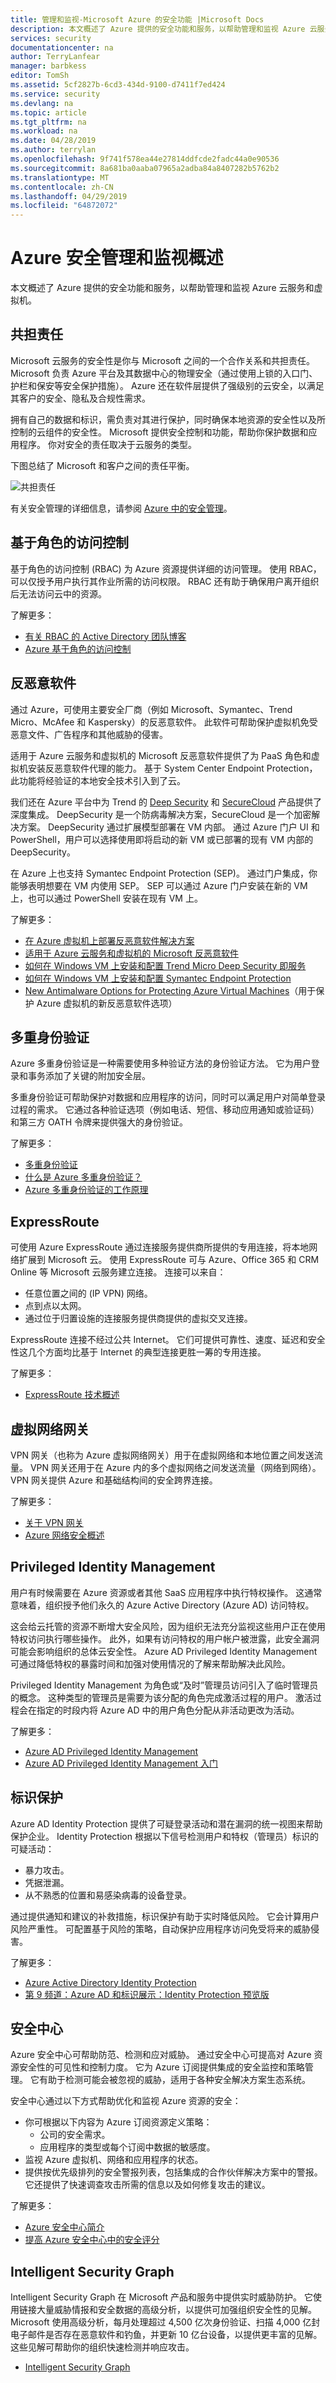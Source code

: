 ```yaml
---
title: 管理和监视-Microsoft Azure 的安全功能 |Microsoft Docs
description: 本文概述了 Azure 提供的安全功能和服务，以帮助管理和监视 Azure 云服务和虚拟机。
services: security
documentationcenter: na
author: TerryLanfear
manager: barbkess
editor: TomSh
ms.assetid: 5cf2827b-6cd3-434d-9100-d7411f7ed424
ms.service: security
ms.devlang: na
ms.topic: article
ms.tgt_pltfrm: na
ms.workload: na
ms.date: 04/28/2019
ms.author: terrylan
ms.openlocfilehash: 9f741f578ea44e27814ddfcde2fadc44a0e90536
ms.sourcegitcommit: 8a681ba0aaba07965a2adba84a8407282b5762b2
ms.translationtype: MT
ms.contentlocale: zh-CN
ms.lasthandoff: 04/29/2019
ms.locfileid: "64872072"
---
```

# <a name="azure-security-management-and-monitoring-overview"></a>Azure 安全管理和监视概述
本文概述了 Azure 提供的安全功能和服务，以帮助管理和监视 Azure 云服务和虚拟机。

## <a name="shared-responsibility"></a>共担责任

Microsoft 云服务的安全性是你与 Microsoft 之间的一个合作关系和共担责任。 Microsoft 负责 Azure 平台及其数据中心的物理安全（通过使用上锁的入口门、护栏和保安等安全保护措施）。 Azure 还在软件层提供了强级别的云安全，以满足其客户的安全、隐私及合规性需求。

拥有自己的数据和标识，需负责对其进行保护，同时确保本地资源的安全性以及所控制的云组件的安全性。 Microsoft 提供安全控制和功能，帮助你保护数据和应用程序。 你对安全的责任取决于云服务的类型。

下图总结了 Microsoft 和客户之间的责任平衡。

![共担责任][1]

有关安全管理的详细信息，请参阅 [Azure 中的安全管理](azure-security-management.md)。

## <a name="role-based-access-control"></a>基于角色的访问控制

基于角色的访问控制 (RBAC) 为 Azure 资源提供详细的访问管理。 使用 RBAC，可以仅授予用户执行其作业所需的访问权限。 RBAC 还有助于确保用户离开组织后无法访问云中的资源。

了解更多：

* [有关 RBAC 的 Active Directory 团队博客](https://cloudblogs.microsoft.com/enterprisemobility/?product=azure-active-directory)
* [Azure 基于角色的访问控制](../role-based-access-control/role-assignments-portal.md)

## <a name="antimalware"></a>反恶意软件

通过 Azure，可使用主要安全厂商（例如 Microsoft、Symantec、Trend Micro、McAfee 和 Kaspersky）的反恶意软件。 此软件可帮助保护虚拟机免受恶意文件、广告程序和其他威胁的侵害。

适用于 Azure 云服务和虚拟机的 Microsoft 反恶意软件提供了为 PaaS 角色和虚拟机安装反恶意软件代理的能力。 基于 System Center Endpoint Protection，此功能将经验证的本地安全技术引入到了云。

我们还在 Azure 平台中为 Trend 的 [Deep Security](https://www.trendmicro.com/us/enterprise/cloud-solutions/deep-security/) 和 [SecureCloud](https://www.trendmicro.com/us/enterprise/cloud-solutions/secure-cloud/) 产品提供了深度集成。 DeepSecurity 是一个防病毒解决方案，SecureCloud 是一个加密解决方案。 DeepSecurity 通过扩展模型部署在 VM 内部。 通过 Azure 门户 UI 和 PowerShell，用户可以选择使用即将启动的新 VM 或已部署的现有 VM 内部的 DeepSecurity。

在 Azure 上也支持 Symantec Endpoint Protection (SEP)。 通过门户集成，你能够表明想要在 VM 内使用 SEP。 SEP 可以通过 Azure 门户安装在新的 VM 上，也可以通过 PowerShell 安装在现有 VM 上。

了解更多：

* [在 Azure 虚拟机上部署反恶意软件解决方案](https://azure.microsoft.com/blog/deploying-antimalware-solutions-on-azure-virtual-machines/)
* [适用于 Azure 云服务和虚拟机的 Microsoft 反恶意软件](azure-security-antimalware.md)
* [如何在 Windows VM 上安装和配置 Trend Micro Deep Security 即服务](../virtual-machines/windows/classic/install-trend.md)
* [如何在 Windows VM 上安装和配置 Symantec Endpoint Protection](../virtual-machines/windows/classic/install-symantec.md)
* [New Antimalware Options for Protecting Azure Virtual Machines](https://azure.microsoft.com/blog/new-antimalware-options-for-protecting-azure-virtual-machines/)（用于保护 Azure 虚拟机的新反恶意软件选项）

## <a name="multi-factor-authentication"></a>多重身份验证

Azure 多重身份验证是一种需要使用多种验证方法的身份验证方法。 它为用户登录和事务添加了关键的附加安全层。

多重身份验证可帮助保护对数据和应用程序的访问，同时可以满足用户对简单登录过程的需求。 它通过各种验证选项（例如电话、短信、移动应用通知或验证码）和第三方 OATH 令牌来提供强大的身份验证。

了解更多：

* [多重身份验证](https://azure.microsoft.com/documentation/services/multi-factor-authentication/)
* [什么是 Azure 多重身份验证？](../active-directory/authentication/multi-factor-authentication.md)
* [Azure 多重身份验证的工作原理](../active-directory/authentication/concept-mfa-howitworks.md)

## <a name="expressroute"></a>ExpressRoute

可使用 Azure ExpressRoute 通过连接服务提供商所提供的专用连接，将本地网络扩展到 Microsoft 云。 使用 ExpressRoute 可与 Azure、Office 365 和 CRM Online 等 Microsoft 云服务建立连接。 连接可以来自：

* 任意位置之间的 (IP VPN) 网络。
* 点到点以太网。
* 通过位于归置设施的连接服务提供商提供的虚拟交叉连接。

ExpressRoute 连接不经过公共 Internet。 它们可提供可靠性、速度、延迟和安全性这几个方面均比基于 Internet 的典型连接更胜一筹的专用连接。

了解更多：

* [ExpressRoute 技术概述](../expressroute/expressroute-introduction.md)

## <a name="virtual-network-gateways"></a>虚拟网络网关

VPN 网关（也称为 Azure 虚拟网络网关）用于在虚拟网络和本地位置之间发送流量。 VPN 网关还用于在 Azure 内的多个虚拟网络之间发送流量（网络到网络）。 VPN 网关提供 Azure 和基础结构间的安全跨界连接。

了解更多：

* [关于 VPN 网关](../vpn-gateway/vpn-gateway-about-vpngateways.md)
* [Azure 网络安全概述](security-network-overview.md)

## <a name="privileged-identity-management"></a>Privileged Identity Management

用户有时候需要在 Azure 资源或者其他 SaaS 应用程序中执行特权操作。 这通常意味着，组织授予他们永久的 Azure Active Directory (Azure AD) 访问特权。

这会给云托管的资源不断增大安全风险，因为组织无法充分监视这些用户正在使用特权访问执行哪些操作。 此外，如果有访问特权的用户帐户被泄露，此安全漏洞可能会影响组织的总体云安全性。 Azure AD Privileged Identity Management 可通过降低特权的暴露时间和加强对使用情况的了解来帮助解决此风险。  

Privileged Identity Management 为角色或“及时”管理员访问引入了临时管理员的概念。 这种类型的管理员是需要为该分配的角色完成激活过程的用户。 激活过程会在指定的时段内将 Azure AD 中的用户角色分配从非活动更改为活动。

了解更多：

* [Azure AD Privileged Identity Management](../active-directory/privileged-identity-management/pim-configure.md)
* [Azure AD Privileged Identity Management 入门](../active-directory/privileged-identity-management/pim-getting-started.md)

## <a name="identity-protection"></a>标识保护

Azure AD Identity Protection 提供了可疑登录活动和潜在漏洞的统一视图来帮助保护企业。 Identity Protection 根据以下信号检测用户和特权（管理员）标识的可疑活动：

* 暴力攻击。
* 凭据泄漏。
* 从不熟悉的位置和易感染病毒的设备登录。

通过提供通知和建议的补救措施，标识保护有助于实时降低风险。 它会计算用户风险严重性。 可配置基于风险的策略，自动保护应用程序访问免受将来的威胁侵害。

了解更多：

* [Azure Active Directory Identity Protection](../active-directory/active-directory-identityprotection.md)
* [第 9 频道：Azure AD 和标识展示：Identity Protection 预览版](https://channel9.msdn.com/Series/Azure-AD-Identity/Azure-AD-and-Identity-Show-Identity-Protection-Preview)

## <a name="security-center"></a>安全中心

Azure 安全中心可帮助防范、检测和应对威胁。 通过安全中心可提高对 Azure 资源安全性的可见性和控制力度。 它为 Azure 订阅提供集成的安全监控和策略管理。 它有助于检测可能会被忽视的威胁，适用于各种安全解决方案生态系统。

安全中心通过以下方式帮助优化和监视 Azure 资源的安全：

* 你可根据以下内容为 Azure 订阅资源定义策略：
  * 公司的安全需求。
  * 应用程序的类型或每个订阅中数据的敏感度。
* 监视 Azure 虚拟机、网络和应用程序的状态。
* 提供按优先级排列的安全警报列表，包括集成的合作伙伴解决方案中的警报。 它还提供了快速调查攻击所需的信息以及如何修复攻击的建议。

了解更多：

* [Azure 安全中心简介](../security-center/security-center-intro.md)
* [提高 Azure 安全中心中的安全评分](../security-center/security-center-secure-score.md)

## <a name="intelligent-security-graph"></a>Intelligent Security Graph

Intelligent Security Graph 在 Microsoft 产品和服务中提供实时威胁防护。 它使用链接大量威胁情报和安全数据的高级分析，以提供可加强组织安全性的见解。 Microsoft 使用高级分析，每月处理超过 4,500 亿次身份验证、扫描 4,000 亿封电子邮件是否存在恶意软件和钓鱼，并更新 10 亿台设备，以提供更丰富的见解。 这些见解可帮助你的组织快速检测并响应攻击。

* [Intelligent Security Graph](https://www.microsoft.com/security/intelligence)

<!--Image references-->
[1]: ./media/security-management-and-monitoring-overview/shared-responsibility.png
